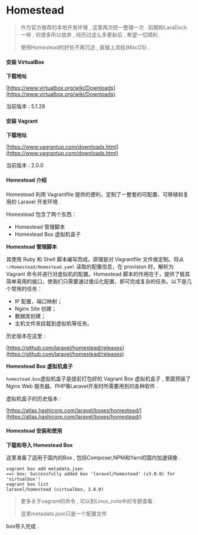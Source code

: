 # **Homestead**

> 作为官方推荐的本地开发环境 , 这里再次统一整理一次 . 前期和LaraDock一样 , 坑很多所以放弃 , 经历过这么多更新后 , 希望一切顺利 .
>
> 使用Homestead的好处不再冗述 , 直接上流程\(MacOS\) .

#### 安装 VirtualBox

**下载地址**

[https://www.virtualbox.org/wiki/Downloads](https://www.virtualbox.org/wiki/Downloads)

当前版本 : 5.1.28

#### 安装 Vagrant

**下载地址**

[https://www.vagrantup.com/downloads.html](https://www.vagrantup.com/downloads.html)

当前版本 : 2.0.0

#### Homestead 介绍

Homestead 利用 Vagrantfile 提供的便利，定制了一整套的可配置、可移植和复用的 Laravel 开发环境 .

Homestead 包含了两个东西：

* Homestead 管理脚本
* Homestead Box 虚拟机盒子

**Homestead 管理脚本**

其使用 Ruby 和 Shell 脚本编写而成。原理是对 Vagrantfile 文件做定制。将从 `~/Homestead/Homestead.yaml` 读取的配置信息，在 provision 时，解析为 Vagrant 命令并进行对虚拟机的配置。Homestead 脚本的作用在于，提供了极其简单易用的接口，使我们只需要通过傻瓜化配置，即可完成复杂的任务。以下是几个常用的任务：

* IP 配置，端口映射；
* Nginx Site 创建；
* 数据库创建；
* 主机文件夹挂载到虚拟机等任务。

历史版本在这里 :

[https://github.com/laravel/homestead/releases](https://github.com/laravel/homestead/releases)

**Homestead Box 虚拟机盒子**

`homestead.box`虚拟机盒子是提前打包好的 Vagrant Box 虚拟机盒子 , 里面预装了 Nginx Web 服务器、PHP等Laravel开发时所需要用到的各种软件 .

虚拟机盒子的历史版本 :

[https://atlas.hashicorp.com/laravel/boxes/homestead/](https://atlas.hashicorp.com/laravel/boxes/homestead/)

#### Homestead 安装和使用

**下载和导入 Homestead Box**

这里准备了适用于国内的Box , 包括Composer,NPM和Yarn的国内加速镜像 .

```
vagrant box add metadata.json
==> box: Successfully added box 'laravel/homestead' (v3.0.0) for 'virtualbox'!
vagrant box list
laravel/homestead (virtualbox, 3.0.0)
```

> 更多关于vagrant的命令 , 可以到Linux\_note中的专题查看 .
>
> 这里metadata.json只是一个配置文件

box导入完成 . 

